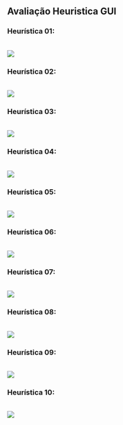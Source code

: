 <h2> Avaliação Heuristica GUI </h2>

<h3> Heurística 01: </h3><br>
<img src = "Imagens/heuristica01.png"><br>

<h3> Heurística 02: </h3><br>
<img src = "Imagens/heuristica02.png"><br>

<h3> Heurística 03: </h3><br>
<img src = "Imagens/heuristica03MinisterioAgricultura.png"><br>

<h3> Heurística 04: </h3><br>
<img src = "Imagens/heuristica04.png"><br>

<h3> Heurística 05: </h3><br>
<img src = "Imagens/heuristica05.png"><br>

<h3> Heurística 06: </h3><br>
<img src = "Imagens/heuristica06.png"><br>

<h3> Heurística 07: </h3><br>
<img src = "Imagens/heuristica07.png"><br>

<h3> Heurística 08: </h3><br>
<img src = "Imagens/heuristica08.png"><br>

<h3> Heurística 09: </h3><br>
<img src = "Imagens/heuristica09.png"><br>

<h3> Heurística 10: </h3><br>
<img src = "Imagens/heuristica10.png"><br>
